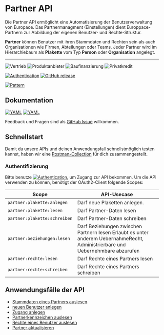 # Partner API

Die Partner API ermöglicht eine Automatisierung der Benutzerverwaltung von Europace. Das Partnermanagment (Einstellungen) dient Europpace-Partnern zur Abbildung der eigenen Benutzer- und Rechte-Struktur. 

**Partner** können Benutzer mit ihren Stammdaten und Rechten sein als auch Organisationen wie Firmen, Abteilungen oder Teams. Jeder Partner wird im Hierarchiebaum als **Plakette** vom Typ **Person** oder **Organisation** angelegt.

---- 
![Vertrieb](https://img.shields.io/badge/-Vertrieb-lightblue)
![Produktanbieter](https://img.shields.io/badge/-Produktanbieter-lightblue)
![Baufinanzierung](https://img.shields.io/badge/-Baufinanzierung-lightblue)
![Privatkredit](https://img.shields.io/badge/-Privatkredit-lightblue)

[![Authentication](https://img.shields.io/badge/Auth-OAuth2-green)](https://docs.api.europace.de/baufinanzierung/authentifizierung/)
[![GitHub release](https://img.shields.io/github/v/release/europace/partner-api)](https://github.com/europace/partner-api/releases)

[![Pattern](https://img.shields.io/badge/Pattern-Tolerant%20Reader-yellowgreen)](https://martinfowler.com/bliki/TolerantReader.html)

## Dokumentation
[![YAML](https://img.shields.io/badge/OAS-HTML_Doc-lightblue)](https://europace.github.io/partner-api)
[![YAML](https://img.shields.io/badge/OAS-YAML-lightgrey)](https://github.com/europace/partner-api/blob/master/partner-openapi.yaml)

Feedback und Fragen sind als [GitHub Issue](https://github.com/europace/partner-api/issues/new) willkommen.

## Schnellstart
Damit du unsere APIs und deinen Anwendungsfall schnellstmöglich testen kannst, haben wir eine [Postman-Collection](https://docs.api.europace.de/baufinanzierung/schnellstart/) für dich zusammengestellt. 

### Authentifizierung
Bitte benutze [![Authentication](https://img.shields.io/badge/Auth-OAuth2-green)](https://docs.api.europace.de/baufinanzierung/authentifizierung/), um Zugang zur API bekommen. Um die API verwenden zu können, benötigt der OAuth2-Client folgende Scopes:

| Scope                                  | API-Usecase                                                      |
| -------------------------------------- | ---------------------------------------------------------------- |
| ` partner:plakette:anlegen `           |   Darf neue Plaketten anlegen.                                   |
| ` partner:plakette:lesen `             |   Darf Partner-Daten lesen                                       |
| ` partner:plakette:schreiben `         |   Darf Partner-Daten schreiben                                   |
| ` partner:beziehungen:lesen `          |   Darf Beziehungen zwischen Partnern lesen Erlaubt es unter anderem UebernahmeRecht, Administrierbare und Uebernehmbare abzurufen  |
| ` partner:rechte:lesen `               |   Darf Rechte eines Partners lesen                               |
| ` partner:rechte:schreiben `           |   Darf Rechte eines Partners schreiben                           |

## Anwendungsfälle der API

- [Stammdaten eines Partners auslesen](https://github.com/europace/partner-api/blob/master/docs/Partner_auslesen.md)
- [neuen Benutzer anlegen](https://github.com/europace/partner-api/blob/master/docs/Partner_anlegen.md)
- [Zugang anlegen](https://github.com/europace/partner-api/blob/master/docs/Zugang.md)
- [Partnerkennzeichen auslesen](https://github.com/europace/partner-api/blob/master/docs/Partnerkennzeichen_auslesen.md)
- [Rechte eines Benutzer auslesen](https://github.com/europace/partner-api/blob/master/docs/Rechte_auslesen.md)
- [Partner aktualisieren](https://github.com/europace/partner-api/blob/master/docs/Partner_aktualisieren.md)
